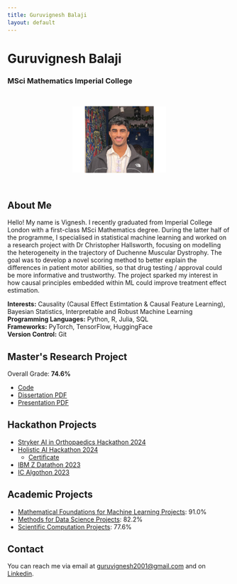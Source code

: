 ```yaml
---
title: Guruvignesh Balaji
layout: default
---
```



# Guruvignesh Balaji
### MSci Mathematics Imperial College

<img src="Headshot.jpg" style="transform: rotate(90deg); width: 150px; height: auto; display: block; margin: auto;">

## About Me

Hello! My name is Vignesh. I recently graduated from Imperial College London with a first-class MSci Mathematics degree. During the latter half of the programme, I specialised in statistical machine learning and worked on a research project with Dr Christopher Hallsworth, focusing on modelling the heterogeneity in the trajectory of Duchenne Muscular Dystrophy. The goal was to develop a novel scoring method to better explain the differences in patient motor abilities, so that drug testing / approval could be more informative and trustworthy. The project sparked my interest in how causal principles embedded within ML could improve treatment effect estimation.

**Interests:** Causality (Causal Effect Estimtation & Causal Feature Learning), Bayesian Statistics, Interpretable and Robust Machine Learning<br>
**Programming Languages:** Python, R, Julia, SQL<br>
**Frameworks:** PyTorch, TensorFlow, HuggingFace<br>
**Version Control:** Git


## Master's Research Project
Overall Grade: **74.6%**
- [Code](https://github.com/vig2001/M4R)
- [Dissertation PDF](https://github.com/Vig2001/vig2001.github.io/raw/main/01849526_VB.pdf)
- [Presentation PDF](https://github.com/Vig2001/vig2001.github.io/raw/main/Vignesh_M4R_Presentation-4.pdf)

## Hackathon Projects
- [Stryker AI in Orthopaedics Hackathon 2024](https://github.com/yusiGM/StrykerAI2024)
- [Holistic AI Hackathon 2024](https://github.com/Arhaans/Holistic-Indians)
  - [Certificate](https://github.com/Vig2001/vig2001.github.io/raw/main/Vignesh%20Balaji_Holistic-AI-Certificate-Hackathon-2024-Top-5.pdf)
- [IBM Z Datathon 2023](https://github.com/Vig2001/IBMZDatathon.git)
- [IC Algothon 2023](https://github.com/Vig2001/ICAlgothon.git)

## Academic Projects

- [Mathematical Foundations for Machine Learning Projects](https://github.com/vig2001/M4ML): 91.0%
- [Methods for Data Science Projects](https://github.com/vig2001/MDS): 82.2%
- [Scientific Computation Projects](https://github.com/vig2001/SciComp): 77.6%

## Contact

You can reach me via email at [guruvignesh2001@gmail.com](mailto:guruvignesh2001@gmail.com) and on [Linkedin](https://www.linkedin.com/in/guruvigneshbalaji).
